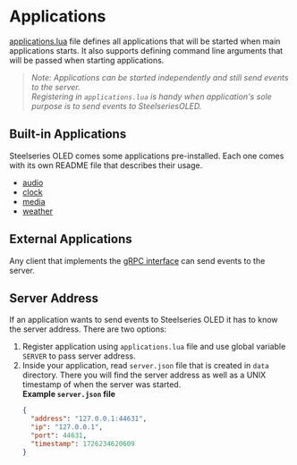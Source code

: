 # Applications

[applications.lua](../config/applications.lua) file defines all applications that will be started when main applications
starts. It also supports defining command line arguments that will be passed when starting applications.

> _Note: Applications can be started independently and still send events to the server.  
Registering in `applications.lua` is handy when application's sole purpose is to send events to SteelseriesOLED._

## Built-in Applications

Steelseries OLED comes some applications pre-installed. Each one comes with its own README file that describes their
usage.

- [audio](../oled-applications/audio/README.md)
- [clock](../oled-applications/clock/README.md)
- [media](../oled-applications/media/README.md)
- [weather](../oled-applications/weather/README.md)

## External Applications

Any client that implements the [gRPC interface](../oled-api/proto/plugin.proto) can send events to the server.

## Server Address

If an application wants to send events to Steelseries OLED it has to know the server address. There are two options:

1. Register application using `applications.lua` file and use global variable `SERVER` to pass server address.
2. Inside your application, read `server.json` file that is created in `data` directory. There you will find the server
   address as well as a UNIX timestamp of when the server was started.  
   **Example `server.json` file**
    ```json
    {
      "address": "127.0.0.1:44631",
      "ip": "127.0.0.1",
      "port": 44631,
      "timestamp": 1726234620609
    }
    ```